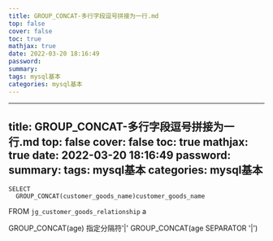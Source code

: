 ```yaml
---
title: GROUP_CONCAT-多行字段逗号拼接为一行.md
top: false
cover: false
toc: true
mathjax: true
date: 2022-03-20 18:16:49
password:
summary:
tags: mysql基本
categories: mysql基本
---
```

---
title: GROUP_CONCAT-多行字段逗号拼接为一行.md
top: false
cover: false
toc: true
mathjax: true
date: 2022-03-20 18:16:49
password:
summary:
tags: mysql基本
categories: mysql基本
---
	SELECT
	  GROUP_CONCAT(customer_goods_name)customer_goods_name 
FROM
	`jg_customer_goods_relationship` a 


GROUP_CONCAT(age)
指定分隔符'|'
GROUP_CONCAT(age SEPARATOR '|')
